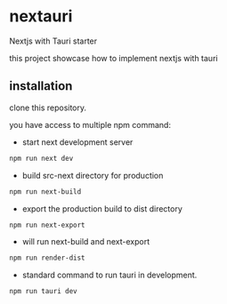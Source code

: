 # nextauri

Nextjs with Tauri starter

this project showcase how to implement nextjs with tauri

## installation

clone this repository.

you have access to multiple npm command:
- start next development server
```sh
npm run next dev
```
- build src-next directory for production
```sh
npm run next-build
```
- export the production build to dist directory
```sh
npm run next-export
```
- will run next-build and next-export
```sh
npm run render-dist
```
- standard command to run tauri in development.
```sh
npm run tauri dev
```
